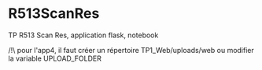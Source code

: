 # R513ScanRes
TP R513 Scan Res, application flask, notebook


/!\ pour l'app4, il faut créer un répertoire TP1_Web/uploads/web ou modifier la variable UPLOAD_FOLDER